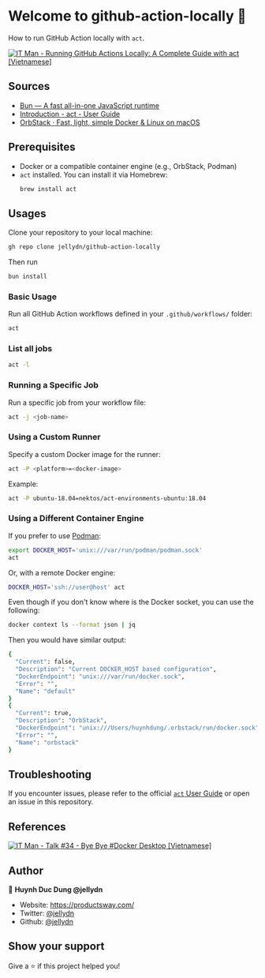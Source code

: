 # Welcome to github-action-locally 👋

How to run GitHub Action locally with `act`.

[![IT Man - Running GitHub Actions Locally: A Complete Guide with act [Vietnamese]](https://i.ytimg.com/vi/nklNK13G7u4/hqdefault.jpg)](https://www.youtube.com/watch?v=nklNK13G7u4)

## Sources

- [Bun — A fast all-in-one JavaScript runtime](https://bun.sh/)
- [Introduction - act - User Guide](https://nektosact.com/introduction.html)
- [OrbStack · Fast, light, simple Docker & Linux on macOS](https://orbstack.dev/)

## Prerequisites

- Docker or a compatible container engine (e.g., OrbStack, Podman)
- `act` installed. You can install it via Homebrew:
  ```bash
  brew install act
  ```

## Usages

Clone your repository to your local machine:
```sh
gh repo clone jellydn/github-action-locally
```
Then run 
```sh
bun install
```

### Basic Usage

Run all GitHub Action workflows defined in your `.github/workflows/` folder:

```bash
act
```

### List all jobs

```bash
act -l
```

### Running a Specific Job

Run a specific job from your workflow file:

```bash
act -j <job-name>
```

### Using a Custom Runner

Specify a custom Docker image for the runner:

```bash
act -P <platform>=<docker-image>
```

Example:

```bash
act -P ubuntu-18.04=nektos/act-environments-ubuntu:18.04
```

### Using a Different Container Engine

If you prefer to use [Podman](https://podman-desktop.io/):

```bash
export DOCKER_HOST='unix:///var/run/podman/podman.sock'
act
```

Or, with a remote Docker engine:

```bash
DOCKER_HOST='ssh://user@host' act
```

Even though if you don't know where is the Docker socket, you can use the following:

```bash
docker context ls --format json | jq
```

Then you would have similar output:
```bash
{
  "Current": false,
  "Description": "Current DOCKER_HOST based configuration",
  "DockerEndpoint": "unix:///var/run/docker.sock",
  "Error": "",
  "Name": "default"
}
{
  "Current": true,
  "Description": "OrbStack",
  "DockerEndpoint": "unix:///Users/huynhdung/.orbstack/run/docker.sock",
  "Error": "",
  "Name": "orbstack"
}
```

## Troubleshooting

If you encounter issues, please refer to the official [`act` User Guide](https://nektosact.com/introduction.html) or open an issue in this repository.

## References

[![IT Man - Talk #34 - Bye Bye #Docker Desktop [Vietnamese]](https://i.ytimg.com/vi/llThjxFb7KU/mqdefault.jpg)](https://www.youtube.com/watch?v=llThjxFb7KU)

## Author

👤 **Huynh Duc Dung @jellydn**

- Website: https://productsway.com/
- Twitter: [@jellydn](https://twitter.com/jellydn)
- Github: [@jellydn](https://github.com/jellydn)

## Show your support

Give a ⭐️ if this project helped you!
